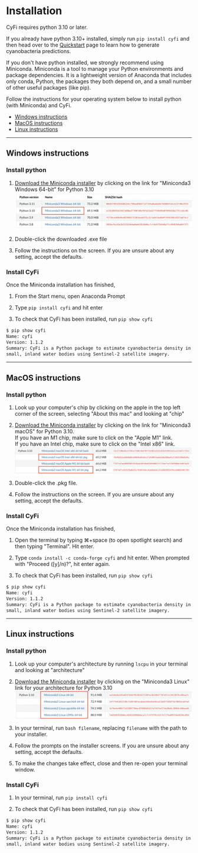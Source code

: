 # Installation

CyFi requires python 3.10 or later.

If you already have python 3.10+ installed, simply run `pip install cyfi` and then head over to the [Quickstart](../#quickstart) page to learn how to generate cyanobacteria predictions.

If you don't have python installed, we strongly recommend using Miniconda. Miniconda is a tool to manage your Python environments and package dependencies. It is a lightweight version of Anaconda that includes only conda, Python, the packages they both depend on, and a small number of other useful packages (like pip).

Follow the instructions for your operating system below to install python (with Miniconda) and CyFi.

- [Windows instructions](#windows-instructions)
- [MacOS instructions](#macos-instructions)
- [Linux instructions](#linux-instructions)

------

## Windows instructions

### Install python

1. [Download the Miniconda installer](https://docs.conda.io/projects/miniconda/en/latest/miniconda-other-installer-links.html#windows-installers) by clicking on the link for "Miniconda3 Windows 64-bit" for Python 3.10
![Windows Miniconda installer links](images/windows.png)

2. Double-click the downloaded .exe file

3. Follow the instructions on the screen. If you are unsure about any setting, accept the defaults.


### Install CyFi

Once the Miniconda installation has finished,

1. From the Start menu, open Anaconda Prompt

2. Type `pip install cyfi` and hit enter

3. To check that CyFi has been installed, run `pip show cyfi`

```
$ pip show cyfi
Name: cyfi
Version: 1.1.2
Summary: CyFi is a Python package to estimate cyanobacteria density in small, inland water bodies using Sentinel-2 satellite imagery.
```

------

## MacOS instructions

### Install python

1. Look up your computer's chip by clicking on the apple in the top left corner of the screen, selecting "About this mac" and looking at "chip"

2. [Download the Miniconda installer](https://docs.conda.io/projects/miniconda/en/latest/miniconda-other-installer-links.html#macos-installers) by clicking on the link for "Miniconda3 macOS" for Python 3.10.</br>If you have an M1 chip, make sure to click on the "Apple M1" link. </br>If you have an Intel chip, make sure to click on the "Intel x86" link.
  ![macOS Miniconda installer links](images/mac.png)

3. Double-click the .pkg file.

4. Follow the instructions on the screen. If you are unsure about any setting, accept the defaults.

### Install CyFi

Once the Miniconda installation has finished,

1. Open the terminal by typing ⌘+space (to open spotlight search) and then typing "Terminal". Hit enter.

2. Type `conda install -c conda-forge cyfi` and hit enter. When prompted with "Proceed ([y]/n)?", hit enter again.

3. To check that CyFi has been installed, run `pip show cyfi`

```
$ pip show cyfi
Name: cyfi
Version: 1.1.2
Summary: CyFi is a Python package to estimate cyanobacteria density in small, inland water bodies using Sentinel-2 satellite imagery.
```

------

## Linux instructions

### Install python

1. Look up your computer's architecture by running `lscpu` in your terminal and looking at "architecture"

2. [Download the Miniconda installer](https://docs.conda.io/projects/miniconda/en/latest/miniconda-other-installer-links.html#linux-installers) by clicking on the "Miniconda3 Linux" link for your architecture for Python 3.10
![Linux Miniconda installer links](images/linux.png)

3. In your terminal, run `bash filename`, replacing `filename` with the path to your installer.

4. Follow the prompts on the installer screens. If you are unsure about any setting, accept the defaults.

5. To make the changes take effect, close and then re-open your terminal window.


### Install CyFi

1. In your terminal, run `pip install cyfi`

2. To check that CyFi has been installed, run `pip show cyfi`

```
$ pip show cyfi
Name: cyfi
Version: 1.1.2
Summary: CyFi is a Python package to estimate cyanobacteria density in small, inland water bodies using Sentinel-2 satellite imagery.
```
